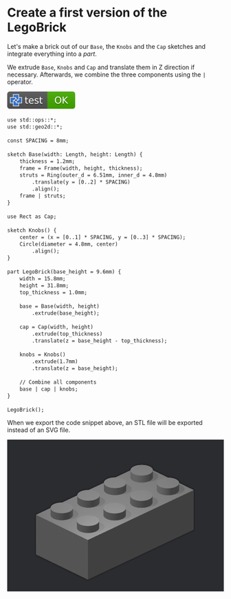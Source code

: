 # Create a first version of the LegoBrick

Let's make a brick out of our `Base`, the `Knobs` and the `Cap` sketches and integrate everything into a *part*.

We extrude `Base`, `Knobs` and `Cap` and translate them in Z direction if necessary.
Afterwards, we combine the three components using the `|` operator.

[![test](.test/first_version.svg)](.test/first_version.log)

```µcad,first_version(hires)
use std::ops::*;
use std::geo2d::*;

const SPACING = 8mm;

sketch Base(width: Length, height: Length) {
    thickness = 1.2mm;
    frame = Frame(width, height, thickness);
    struts = Ring(outer_d = 6.51mm, inner_d = 4.8mm)
        .translate(y = [0..2] * SPACING)
        .align();
    frame | struts;
}

use Rect as Cap;

sketch Knobs() {
    center = (x = [0..1] * SPACING, y = [0..3] * SPACING);
    Circle(diameter = 4.8mm, center)
        .align();
}

part LegoBrick(base_height = 9.6mm) {
    width = 15.8mm;
    height = 31.8mm;
    top_thickness = 1.0mm;

    base = Base(width, height)
        .extrude(base_height);

    cap = Cap(width, height)
        .extrude(top_thickness)
        .translate(z = base_height - top_thickness);

    knobs = Knobs()
        .extrude(1.7mm)
        .translate(z = base_height);

    // Combine all components
    base | cap | knobs;
}

LegoBrick();
```

When we export the code snippet above, an STL file will be exported instead of an SVG file.

![Picture](first_version-out.png)
